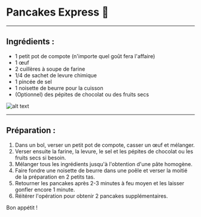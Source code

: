 # Pancakes Express 🥞
***
## Ingrédients :
- 1 petit pot de compote (n'importe quel goût fera l'affaire)
- 1 œuf
- 2 cuillères à soupe de farine
- 1/4 de sachet de levure chimique
- 1 pincée de sel
- 1 noisette de beurre pour la cuisson
- (Optionnel) des pépites de chocolat ou des fruits secs

![alt text](https://4.bp.blogspot.com/-fCIz53Vlo4E/UMz6ZWIYAeI/AAAAAAAACTQ/28G4tZmfw2g/s1600/157+quinoa+pancakes.jpg)
***
## Préparation :

1. Dans un bol, verser un petit pot de compote, casser un œuf et mélanger.
2. Verser ensuite la farine, la levure, le sel et les pépites de chocolat ou les fruits secs si besoin.
3. Mélanger tous les ingrédients jusqu'à l'obtention d'une pâte homogène.
4. Faire fondre une noisette de beurre dans une poêle et verser la moitié de la préparation en 2 petits tas.
5. Retourner les pancakes après 2-3 minutes à feu moyen et les laisser gonfler encore 1 minute.
6. Réitérer l'opération pour obtenir 2 pancakes supplémentaires.

Bon appétit !
